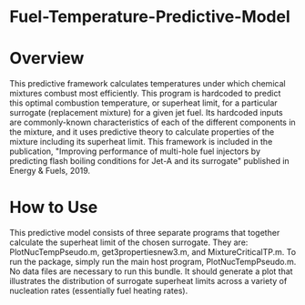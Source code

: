 # Fuel-Temperature-Predictive-Model

# Overview
This predictive framework calculates temperatures under which chemical mixtures combust most efficiently. This program is hardcoded to predict this optimal combustion temperature, or superheat limit, for a particular surrogate (replacement mixture) for a given jet fuel. Its hardcoded inputs are commonly-known characteristics of each of the different components in the mixture, and it uses predictive theory to calculate properties of the mixture including its superheat limit. This framework is included in the publication, "Improving performance of multi-hole fuel injectors by predicting flash boiling conditions for Jet-A and its surrogate" published in Energy & Fuels, 2019. 

# How to Use
This predictive model consists of three separate programs that together calculate the superheat limit of the chosen surrogate. They are: PlotNucTempPseudo.m, get3propertiesnew3.m, and MixtureCriticalTP.m. To run the package, simply run the main host program, PlotNucTempPseudo.m. No data files are necessary to run this bundle. It should generate a plot that illustrates the distribution of surrogate superheat limits across a variety of nucleation rates (essentially fuel heating rates). 

